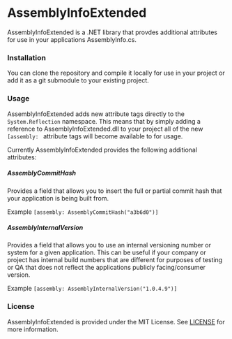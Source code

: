# AssemblyInfoExtended

AssemblyInfoExtended is a .NET library that provdes additional attributes for use in your applications AssemblyInfo.cs.


### Installation

You can clone the repository and compile it locally for use in your project or add it as a git submodule to your existing project.

### Usage

AssemblyInfoExtended adds new attribute tags directly to the `System.Reflection` namespace. This means that by simply adding a 
reference to AssemblyInfoExtended.dll to your project all of the new `[assembly: ` attribute tags will become available to for usage.

Currently AssemblyInfoExtended provides the following additional attributes:

##### AssemblyCommitHash
Provides a field that allows you to insert the full or partial commit hash that your application is being built from.

Example
```[assembly: AssemblyCommitHash("a3b6d0")]```


##### AssemblyInternalVersion
Provides a field that allows you to use an internal versioning number or system for a given application. This can be useful 
if your company or project has internal build numbers that are different for purposes of testing or QA that does not reflect
the applications publicly facing/consumer version.

Example
```[assembly: AssemblyInternalVersion("1.0.4.9")]```


### License

AssemblyInfoExtended is provided under the MIT License. See [LICENSE](https://github.com/directionalpad/AssemblyInfoExtended/blob/master/LICENSE) for more information.

